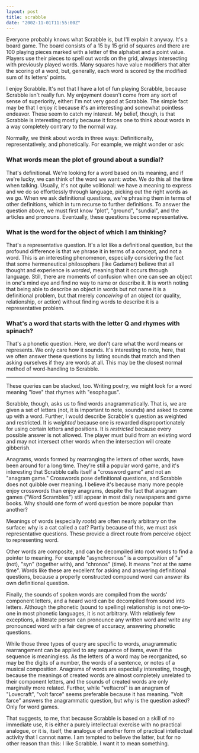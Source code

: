 ```yaml
---
layout: post
title: scrabble
date: "2002-11-01T11:55:00Z"
---
```


Everyone probably knows what Scrabble is, but I'll explain it anyway.  It's a
board game.  The board consists of a 15 by 15 grid of squares and there are
100 playing pieces marked with a letter of the alphabet and a point value.
Players use their pieces to spell out words on the grid, always intersecting
with previously played words.  Many squares have value modifiers that alter
the scoring of a word, but, generally, each word is scored by the modified
sum of its letters' points.

I enjoy Scrabble.  It's not that I have a lot of fun playing Scrabble, because
Scrabble isn't really fun.  My enjoyment doesn't come from any sort of sense of
superiority, either:  I'm not very good at Scrabble.  The simple fact may be
that I enjoy it because it's an interesting and somewhat pointless endeavor.
These seem to catch my interest.  My belief, though, is that Scrabble is
interesting mostly because it forces one to think about words in a way
completely contrary to the normal way.

Normally, we think about words in three ways:  Definitionally,
representatively, and phonetically.  For example, we might wonder or ask:

### What words mean the plot of ground about a sundial?

That's definitional.  We're looking for a word based on its meaning, and if
we're lucky, we can think of the word we want:  *wabe*.  We do this all the
time when talking. Usually, it's not quite volitional:  we have a meaning to
express and we do so effortlessly through language, picking out the right words
as we go.  When we ask definitional questions, we're phrasing them in terms of
other definitions, which in turn recurse to further definitions.  To answer the
question above, we must first know "plot", "ground", "sundial", and the
articles and pronouns.  Eventually, these questions become representative.

### What is the word for the object of which I am thinking?

That's a representative question.  It's a lot like a definitional question, but
the profound difference is that we phrase it in terms of a concept, and not a
word.  This is an interesting phenomenon, especially considering the fact that
some hermeneutical philosophers (like Gadamer) believe that all thought and
experience is *worded*, meaning that it occurs through language.  Still, there
are moments of confusion when one can see an object in one's mind eye and find
no way to name or describe it.  It is worth noting that being able to describe
an object in words but not name it is a definitional problem, but that merely
*conceiving* of an object (or quality, relationship, or action) without finding
words to describe it is a representative problem.

### What's a word that starts with the letter Q and rhymes with spinach?

That's a phonetic question.  Here, we don't care what the word means or
represents.  We only care how it sounds.  It's interesting to note, here, that
we often answer these questions by listing sounds that match and then asking
ourselves if they are words at all.  This may be the closest normal method of
word-handling to Scrabble.

----

These queries can be stacked, too.  Writing poetry, we might look for a word
meaning "love" that rhymes with "esophagus".

Scrabble, though, asks us to find words anagrammatically.  That is, we are
given a set of letters (not, it is important to note, sounds) and asked to come
up with a word.  Further, I would describe Scrabble's question as weighted and
restricted.  It is *weighted* because one is rewarded disproportionately for
using certain letters and positions.  It is *restricted* because every possible
answer is not allowed.  The player must build from an existing word and may not
intersect other words when the intersection will create gibberish.

Anagrams, words formed by rearranging the letters of other words, have been
around for a long time.  They're still a popular word game, and it's
interesting that Scrabble calls itself a "crossword game" and not an "anagram
game."  Crosswords pose definitional questions, and Scrabble does not quibble
over meaning.  I believe it's because many more people enjoy crosswords than
enjoy anagrams, despite the fact that anagram games ("Word Scrambles") still
appear in most daily newspapers and game books.  Why should one form of word
question be more popular than another?

Meanings of words (especially *roots*) are often nearly arbitrary on the
surface:  why is a cat called a cat?  Partly because of this, we must ask
representative questions.  These provide a direct route from perceive object to
representing word.

Other words are composite, and can be decompiled into root words to find a
pointer to meaning.  For example "asynchronous" is a composition of "a"(not),
"syn" (together with), and "chronos" (time).  It means "not at the same time".
Words like these are excellent for asking and answering definitional questions,
because a properly constructed compound word can answer its own definitional
question.

Finally, the sounds of spoken words are compiled from the words' component
letters, and a heard word can be decompiled from sound into letters.
Although the phonetic (sound to spelling) relationship is not one-to-one in
most phonetic languages, it is not arbitrary.  With relatively few
exceptions, a literate person can pronounce any written word and write any
pronounced word with a fair degree of accuracy, answering phonetic
questions.

While those three types of query are specific to words, anagrammatic
rearrangement can be applied to any sequence of items, even if the sequence is
meaningless.  As the letters of a word may be reorganized, so may be the digits
of a number, the words of a sentence, or notes of a musical composition.
Anagrams of words are especially interesting, though, because the meanings of
created words are almost completely unrelated to their component letters, and
the sounds of created words are only marginally more related.  Further, while
"veftacrol" is an anagram of "Lovecraft", "volt farce" seems preferable because
it has meaning.  "Volt farce" answers the anagrammatic question, but why is the
question asked?  Only for word games.

That suggests, to me, that because Scrabble is based on a skill of no immediate
use, it is either a purely intellectual exercise with no practical analogue, or
it is, itself, the analogue of another form of practical intellectual activity
that I cannot name.  I am tempted to believe the latter, but for no other
reason than this:  I like Scrabble.  I want it to mean something.

